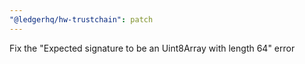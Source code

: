 ```yaml
---
"@ledgerhq/hw-trustchain": patch
---
```


Fix the "Expected signature to be an Uint8Array with length 64" error
